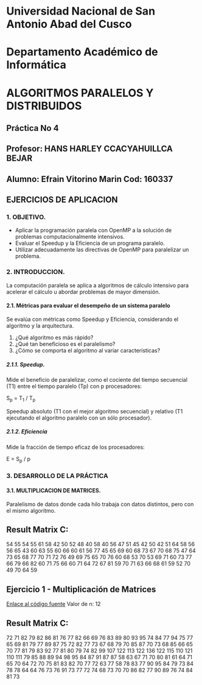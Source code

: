 # Universidad Nacional de San Antonio Abad del Cusco
# Departamento Académico de Informática
# ALGORITMOS PARALELOS Y DISTRIBUIDOS

## Práctica No 4
## Profesor: HANS HARLEY CCACYAHUILLCA BEJAR
## Alumno: Efrain Vitorino Marin  Cod: 160337
## EJERCICIOS DE APLICACION

### 1. OBJETIVO.
*   Aplicar la programación paralela con OpenMP a la solución de problemas computacionalmente intensivos.
*   Evaluar el Speedup y la Eficiencia de un programa paralelo.
*   Utilizar adecuadamente las directivas de OpenMP para paralelizar un problema.

### 2. INTRODUCCION.
La computación paralela se aplica a algoritmos de cálculo intensivo para acelerar el cálculo u abordar problemas de mayor dimensión.

#### 2.1. Métricas para evaluar el desempeño de un sistema paralelo
Se evalúa con métricas como Speedup y Eficiencia, considerando el algoritmo y la arquitectura.

1.  ¿Qué algoritmo es más rápido?
2.  ¿Qué tan beneficioso es el paralelismo?
3.  ¿Cómo se comporta el algoritmo al variar características?

##### 2.1.1. Speedup.
Mide el beneficio de paralelizar, como el cociente del tiempo secuencial (T1) entre el tiempo paralelo (Tp) con p procesadores:

S<sub>p</sub> = T<sub>1</sub> / T<sub>p</sub>

Speedup absoluto (T1 con el mejor algoritmo secuencial) y relativo (T1 ejecutando el algoritmo paralelo con un sólo procesador).

##### 2.1.2. Eficiencia
Mide la fracción de tiempo eficaz de los procesadores:

E = S<sub>p</sub> / p

### 3. DESARROLLO DE LA PRÁCTICA

#### 3.1. MULTIPLICACION DE MATRICES.
Paralelismo de datos donde cada hilo trabaja con datos distintos, pero con el mismo algoritmo.

## Result Matrix C:
54 55 54 55 61 58 42 50 52 48 
40 58 40 56 47 51 45 42 50 42 
51 64 58 56 56 65 43 60 63 55 
60 66 60 61 56 77 45 65 69 60 
68 73 67 70 68 75 47 64 73 65 
68 77 70 71 72 76 49 69 75 65 
70 76 60 68 53 70 53 69 71 60 
73 77 66 79 66 82 60 71 75 66 
60 71 64 72 67 81 59 70 71 63 
66 68 61 59 52 70 49 70 64 59 

## Ejercicio 1 - Multiplicación de Matrices
[Enlace al código fuente](D:/Algoritmos-Paralelos/laboratorio4/ejersicio1.cpp)
Valor de n: 12

## Result Matrix C:
72 71 82 79 82 86 81 76 77 82 66 69 
76 83 89 80 93 95 74 84 77 94 75 77 
65 69 81 79 77 89 87 75 72 82 77 73 
67 68 79 70 85 87 70 73 68 85 66 65 
70 77 81 79 83 92 77 81 80 79 74 82 
99 107 122 113 122 136 122 115 110 121 110 111 
79 85 88 89 94 98 95 84 87 91 87 87 
58 63 67 71 70 80 81 61 64 71 65 70 
64 72 70 75 81 83 82 70 77 72 63 77 
58 78 83 77 90 95 84 79 73 84 78 78 
64 64 76 73 76 91 73 77 72 74 68 73 
70 70 86 82 77 90 89 76 74 84 81 73 
